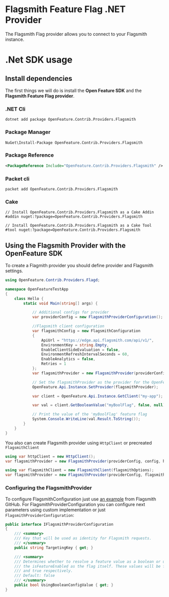 # Flagsmith Feature Flag .NET Provider

The Flagsmith Flag provider allows you to connect to your Flagsmith instance.  

# .Net SDK usage

## Install dependencies

The first things we will do is install the **Open Feature SDK** and the **Flagsmith Feature Flag provider**.

### .NET Cli
```shell
dotnet add package OpenFeature.Contrib.Providers.Flagsmith
```
### Package Manager

```shell
NuGet\Install-Package OpenFeature.Contrib.Providers.Flagsmith
```
### Package Reference

```xml
<PackageReference Include="OpenFeature.Contrib.Providers.Flagsmith" />
```
### Packet cli

```shell
packet add OpenFeature.Contrib.Providers.Flagsmith
```

### Cake

```shell
// Install OpenFeature.Contrib.Providers.Flagsmith as a Cake Addin
#addin nuget:?package=OpenFeature.Contrib.Providers.Flagsmith

// Install OpenFeature.Contrib.Providers.Flagsmith as a Cake Tool
#tool nuget:?package=OpenFeature.Contrib.Providers.Flagsmith
```

## Using the Flagsmith Provider with the OpenFeature SDK

To create a Flagmith provider you should define provider and Flagsmith settings.

```csharp
using OpenFeature.Contrib.Providers.Flagd;

namespace OpenFeatureTestApp
{
    class Hello {
        static void Main(string[] args) {

            // Additional configs for provider
            var providerConfig = new FlagsmithProviderConfiguration();

            //Flagsmith client configuration
            var flagsmithConfig = new FlagsmithConfiguration
            {
                ApiUrl = "https://edge.api.flagsmith.com/api/v1/",
                EnvironmentKey = string.Empty,
                EnableClientSideEvaluation = false,
                EnvironmentRefreshIntervalSeconds = 60,
                EnableAnalytics = false,
                Retries = 1
            };
            var flagsmithProvider = new FlagsmithProvider(providerConfig, flagsmithConfig);\

            // Set the flagsmithProvider as the provider for the OpenFeature SDK
            OpenFeature.Api.Instance.SetProvider(flagsmithProvider);

            var client = OpenFeature.Api.Instance.GetClient("my-app");

            var val = client.GetBooleanValue("myBoolFlag", false, null);

            // Print the value of the 'myBoolFlag' feature flag
            System.Console.WriteLine(val.Result.ToString());
        }
    }
}
```

You also can create Flagsmith provider using ```HttpClient``` or precreated ```FlagsmithClient```

```csharp
using var httpClient = new HttpClient();
var flagsmithProvider = new FlagsmithProvider(providerConfig, config, httpClient);
```
```csharp
using var flagsmithClient = new FlagsmithClient(flagsmithOptions);
var flagsmithProvider = new FlagsmithProvider(providerConfig, flagsmithClient);
```
### Configuring the FlagsmithProvider

To configure FlagsmithConfiguration just use [an example](https://github.com/Flagsmith/flagsmith-dotnet-client/tree/main/Example) from Flagsmith GitHub.
For FlagsmithProviderConfiguration you can configure next parameters using custom implementation or just ```FlagsmithProviderConfiguration```:
```csharp
public interface IFlagsmithProviderConfiguration
{
    /// <summary>
    /// Key that will be used as identity for Flagsmith requests.
    /// </summary>
    public string TargetingKey { get; }

    /// <summary>
    /// Determines whether to resolve a feature value as a boolean or use
    /// the isFeatureEnabled as the flag itself. These values will be false
    /// and true respectively.
    /// Default: false
    /// </summary>
    public bool UsingBooleanConfigValue { get; }
}
```



